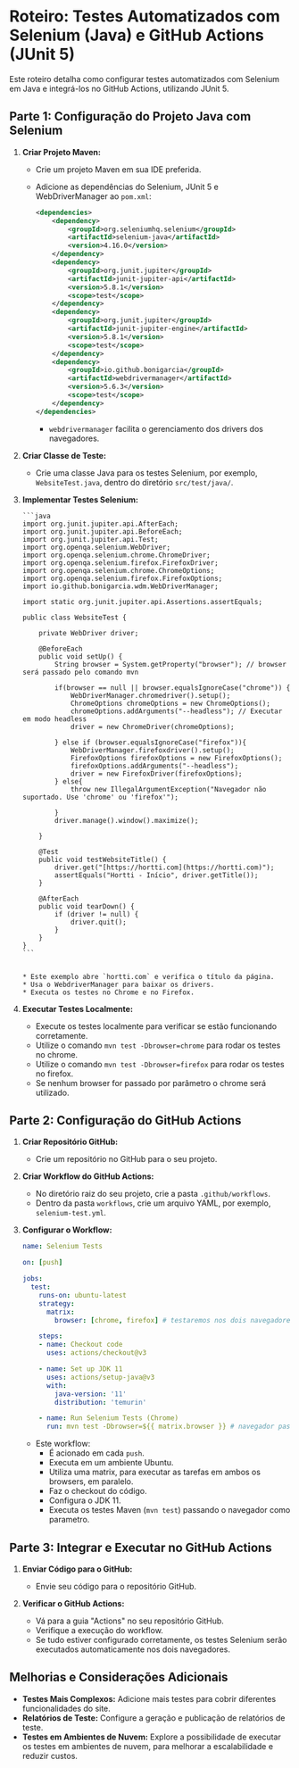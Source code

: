 # Roteiro: Testes Automatizados com Selenium (Java) e GitHub Actions (JUnit 5)

Este roteiro detalha como configurar testes automatizados com Selenium em Java e integrá-los no GitHub Actions, utilizando JUnit 5.

## Parte 1: Configuração do Projeto Java com Selenium

1.  **Criar Projeto Maven:**
    * Crie um projeto Maven em sua IDE preferida.
    * Adicione as dependências do Selenium, JUnit 5 e WebDriverManager ao `pom.xml`:

        ```xml
        <dependencies>
            <dependency>
                <groupId>org.seleniumhq.selenium</groupId>
                <artifactId>selenium-java</artifactId>
                <version>4.16.0</version>
            </dependency>
            <dependency>
                <groupId>org.junit.jupiter</groupId>
                <artifactId>junit-jupiter-api</artifactId>
                <version>5.8.1</version>
                <scope>test</scope>
            </dependency>
            <dependency>
                <groupId>org.junit.jupiter</groupId>
                <artifactId>junit-jupiter-engine</artifactId>
                <version>5.8.1</version>
                <scope>test</scope>
            </dependency>
            <dependency>
                <groupId>io.github.bonigarcia</groupId>
                <artifactId>webdrivermanager</artifactId>
                <version>5.6.3</version>
                <scope>test</scope>
            </dependency>
        </dependencies>
        ```

        * `webdrivermanager` facilita o gerenciamento dos drivers dos navegadores.

2.  **Criar Classe de Teste:**
    * Crie uma classe Java para os testes Selenium, por exemplo, `WebsiteTest.java`, dentro do diretório `src/test/java/`.

3.  **Implementar Testes Selenium:**

        ```java
        import org.junit.jupiter.api.AfterEach;
        import org.junit.jupiter.api.BeforeEach;
        import org.junit.jupiter.api.Test;
        import org.openqa.selenium.WebDriver;
        import org.openqa.selenium.chrome.ChromeDriver;
        import org.openqa.selenium.firefox.FirefoxDriver;
        import org.openqa.selenium.chrome.ChromeOptions;
        import org.openqa.selenium.firefox.FirefoxOptions;
        import io.github.bonigarcia.wdm.WebDriverManager;

        import static org.junit.jupiter.api.Assertions.assertEquals;

        public class WebsiteTest {

            private WebDriver driver;

            @BeforeEach
            public void setUp() {
                String browser = System.getProperty("browser"); // browser será passado pelo comando mvn

                if(browser == null || browser.equalsIgnoreCase("chrome")) {
                    WebDriverManager.chromedriver().setup();
                    ChromeOptions chromeOptions = new ChromeOptions();
                    chromeOptions.addArguments("--headless"); // Executar em modo headless
                    driver = new ChromeDriver(chromeOptions);

                } else if (browser.equalsIgnoreCase("firefox")){
                    WebDriverManager.firefoxdriver().setup();
                    FirefoxOptions firefoxOptions = new FirefoxOptions();
                    firefoxOptions.addArguments("--headless");
                    driver = new FirefoxDriver(firefoxOptions);
                } else{
                    throw new IllegalArgumentException("Navegador não suportado. Use 'chrome' ou 'firefox'");

                }
                driver.manage().window().maximize();

            }

            @Test
            public void testWebsiteTitle() {
                driver.get("[https://hortti.com](https://hortti.com)");
                assertEquals("Hortti - Início", driver.getTitle());
            }

            @AfterEach
            public void tearDown() {
                if (driver != null) {
                    driver.quit();
                }
            }
        }
        ```

        
        * Este exemplo abre `hortti.com` e verifica o título da página.
        * Usa o WebdriverManager para baixar os drivers.
        * Executa os testes no Chrome e no Firefox.

4.  **Executar Testes Localmente:**
    * Execute os testes localmente para verificar se estão funcionando corretamente.
    * Utilize o comando `mvn test -Dbrowser=chrome` para rodar os testes no chrome.
    * Utilize o comando `mvn test -Dbrowser=firefox` para rodar os testes no firefox.
    * Se nenhum browser for passado por parâmetro o chrome será utilizado.

## Parte 2: Configuração do GitHub Actions

1.  **Criar Repositório GitHub:**
    * Crie um repositório no GitHub para o seu projeto.

2.  **Criar Workflow do GitHub Actions:**
    * No diretório raiz do seu projeto, crie a pasta `.github/workflows`.
    * Dentro da pasta `workflows`, crie um arquivo YAML, por exemplo, `selenium-test.yml`.

3.  **Configurar o Workflow:**

    ```yaml
    name: Selenium Tests

    on: [push]

    jobs:
      test:
        runs-on: ubuntu-latest
        strategy:
          matrix:
            browser: [chrome, firefox] # testaremos nos dois navegadores

        steps:
        - name: Checkout code
          uses: actions/checkout@v3

        - name: Set up JDK 11
          uses: actions/setup-java@v3
          with:
            java-version: '11'
            distribution: 'temurin'

        - name: Run Selenium Tests (Chrome)
          run: mvn test -Dbrowser=${{ matrix.browser }} # navegador passado por parametro
    ```

    * Este workflow:
        * É acionado em cada `push`.
        * Executa em um ambiente Ubuntu.
        * Utiliza uma matrix, para executar as tarefas em ambos os browsers, em paralelo.
        * Faz o checkout do código.
        * Configura o JDK 11.
        * Executa os testes Maven (`mvn test`) passando o navegador como parametro.

## Parte 3: Integrar e Executar no GitHub Actions

1.  **Enviar Código para o GitHub:**
    * Envie seu código para o repositório GitHub.

2.  **Verificar o GitHub Actions:**
    * Vá para a guia "Actions" no seu repositório GitHub.
    * Verifique a execução do workflow.
    * Se tudo estiver configurado corretamente, os testes Selenium serão executados automaticamente nos dois navegadores.

## Melhorias e Considerações Adicionais

* **Testes Mais Complexos:** Adicione mais testes para cobrir diferentes funcionalidades do site.
* **Relatórios de Teste:** Configure a geração e publicação de relatórios de teste.
* **Testes em Ambientes de Nuvem:** Explore a possibilidade de executar os testes em ambientes de nuvem, para melhorar a escalabilidade e reduzir custos.
